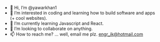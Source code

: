 - 👋 Hi, I’m @yawarkhan1
- 👀 I’m interested in coding and learning how to build software and apps (+ cool websites).
- 🌱 I’m currently learning Javascript and React.
- 💞️ I’m looking to collaborate on anything. 
- 📫 How to reach me? ... well, email me plz. engr_ik@hotmail.com

<!---
yawarkhan1/yawarkhan1 is a ✨ special ✨ repository because its `README.md` (this file) appears on your GitHub profile.
You can click the Preview link to take a look at your changes.
--->
